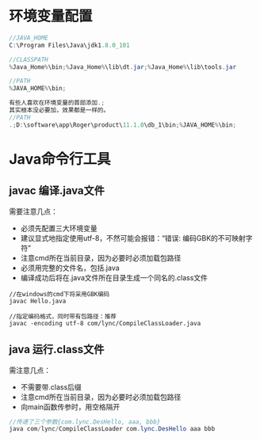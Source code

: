 # 环境变量配置

```java
//JAVA_HOME
C:\Program Files\Java\jdk1.8.0_101

//CLASSPATH
%Java_Home%\bin;%Java_Home%\lib\dt.jar;%Java_Home%\lib\tools.jar

//PATH
%JAVA_HOME%\bin;

有些人喜欢在环境变量的首部添加.;
其实根本没必要加，效果都是一样的。
//PATH
.;D:\software\app\Roger\product\11.1.0\db_1\bin;%JAVA_HOME%\bin;
```

# Java命令行工具

##  javac 编译.java文件

需要注意几点：

* 必须先配置三大环境变量
* 建议显式地指定使用utf-8，不然可能会报错：“错误: 编码GBK的不可映射字符”
* 注意cmd所在当前目录，因为必要时必须加载包路径
* 必须用完整的文件名，包括.java
* 编译成功后将在.java文件所在目录生成一个同名的.class文件

```
//在windows的cmd下将采用GBK编码
javac Hello.java

//指定编码格式，同时带有包路径：推荐
javac -encoding utf-8 com/lync/CompileClassLoader.java
```

## java 运行.class文件

需注意几点：

* 不需要带.class后缀
* 注意cmd所在当前目录，因为必要时必须加载包路径
* 向main函数传参时，用空格隔开

```java
//传递了三个参数{com.lync.DesHello, aaa, bbb}
java com/lync/CompileClassLoader com.lync.DesHello aaa bbb
```

